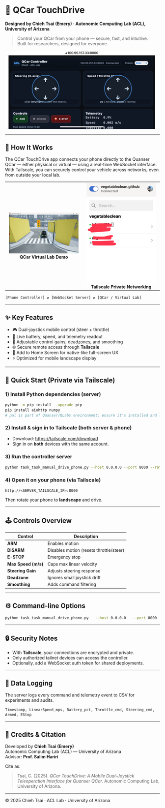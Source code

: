 # 🚗 QCar TouchDrive  
**Designed by Chieh Tsai (Emery) · Autonomic Computing Lab (ACL), University of Arizona**

> Control your QCar from your phone — secure, fast, and intuitive.  
> Built for researchers, designed for everyone.

![Mobile Controller UI](app.jpg)

---

## 🧩 How It Works
The QCar TouchDrive app connects your phone directly to the Quanser QCar — either physical or virtual — using a real-time WebSocket interface.  
With Tailscale, you can securely control your vehicle across networks, even from outside your local lab.

<div align="center">

<table>
<tr>
<td align="center" width="50%">
<img src="qlab.jpg" alt="QCar Virtual Lab Demo" width="95%"><br>
<b>QCar Virtual Lab Demo</b>
</td>
<td align="center" width="50%">
<img src="tailscale.jpg" alt="Tailscale Demo" width="95%"><br>
<b>Tailscale Private Networking</b>
</td>
</tr>
</table>

</div>


```
[Phone Controller] ⇄ [WebSocket Server] ⇄ [QCar / Virtual Lab]
```

---

## ✨ Key Features

- 🎮 Dual-joystick mobile control (steer + throttle)
- 🔋 Live battery, speed, and telemetry readout
- 🧠 Adjustable control gains, deadzones, and smoothing
- 🌐 Secure remote access through **Tailscale**
- 📱 Add to Home Screen for native-like full-screen UX
- ⚡ Optimized for mobile landscape display

---

## 🚀 Quick Start (Private via Tailscale)

### 1) Install Python dependencies (server)
```bash
python -m pip install --upgrade pip
pip install aiohttp numpy
# pal is part of Quanser/QLabs environment; ensure it's installed and licensed
```

### 2) Install & sign in to Tailscale (both server & phone)
- Download: https://tailscale.com/download  
- Sign in on **both** devices with the same account.

### 3) Run the controller server
```bash
python task_task_manual_drive_phone.py --host 0.0.0.0 --port 8000 --rate 50
```

### 4) Open it on your phone (via Tailscale)
```text
http://<SERVER_TAILSCALE_IP>:8000
```
Then rotate your phone to **landscape** and drive.

---

## 🕹️ Controls Overview

| Control | Description |
|----------|--------------|
| **ARM** | Enables motion |
| **DISARM** | Disables motion (resets throttle/steer) |
| **E-STOP** | Emergency stop |
| **Max Speed (m/s)** | Caps max linear velocity |
| **Steering Gain** | Adjusts steering response |
| **Deadzone** | Ignores small joystick drift |
| **Smoothing** | Adds command filtering |

---

## ⚙️ Command-line Options

```bash
python task_task_manual_drive_phone.py   --host 0.0.0.0   --port 8000   --rate 50   --log manual_drive_log.csv   --readmode 0
```

---

## 🔒 Security Notes

- With **Tailscale**, your connections are encrypted and private.
- Only authorized tailnet devices can access the controller.
- Optionally, add a WebSocket auth token for shared deployments.

---

## 🧪 Data Logging

The server logs every command and telemetry event to CSV for experiments and audits.

```
Timestamp, LinearSpeed_mps, Battery_pct, Throttle_cmd, Steering_cmd, Armed, EStop
```

---

## 🙏 Credits & Citation

Developed by **Chieh Tsai (Emery)**  
Autonomic Computing Lab (ACL) — University of Arizona  
Advisor: **Prof. Salim Hariri**  

Cite as:  
> Tsai, C. (2025). *QCar TouchDrive: A Mobile Dual-Joystick Teleoperation Interface for Quanser QCar.* Autonomic Computing Lab, University of Arizona.

---

© 2025 Chieh Tsai · ACL Lab · University of Arizona
